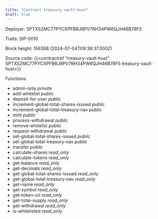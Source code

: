 ```yaml
---
title: "Contract treasury-vault-hust"
draft: true
---
```

Deployer: SPTXS2MC77PYCXPFBRJ8PV7RH34PW6QJH46B78F5

Traits:
 SIP-0010



Block height: 156368 (2024-07-04T09:39:37.000Z)

Source code: {{<contractref "treasury-vault-hust" SPTXS2MC77PYCXPFBRJ8PV7RH34PW6QJH46B78F5 treasury-vault-hust>}}

Functions:

* admin-only _private_
* add-whitelist _public_
* deposit-for-user _public_
* increment-global-total-shares-issued _public_
* increment-global-total-treasury-nav _public_
* mint _public_
* process-withdrawal _public_
* remove-whitelist _public_
* request-withdrawal _public_
* set-global-total-shares-issued _public_
* set-global-total-treasury-nav _public_
* transfer _public_
* calculate-shares _read_only_
* calculate-tokens _read_only_
* get-balance _read_only_
* get-decimals _read_only_
* get-global-total-shares-issued _read_only_
* get-global-total-treasury-nav _read_only_
* get-name _read_only_
* get-symbol _read_only_
* get-token-uri _read_only_
* get-total-supply _read_only_
* get-withdrawal _read_only_
* is-whitelisted _read_only_
